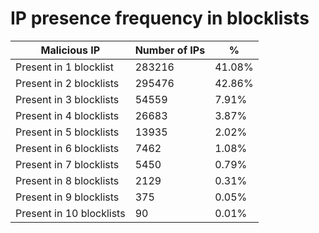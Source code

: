 # IP presence frequency in blocklists
| Malicious IP | Number of IPs | % |
|----|----|----|
| Present in 1 blocklist | 283216 | 41.08% |
| Present in 2 blocklists | 295476 | 42.86% |
| Present in 3 blocklists | 54559 | 7.91% |
| Present in 4 blocklists | 26683 | 3.87% |
| Present in 5 blocklists | 13935 | 2.02% |
| Present in 6 blocklists | 7462 | 1.08% |
| Present in 7 blocklists | 5450 | 0.79% |
| Present in 8 blocklists | 2129 | 0.31% |
| Present in 9 blocklists | 375 | 0.05% |
| Present in 10 blocklists | 90 | 0.01% |
